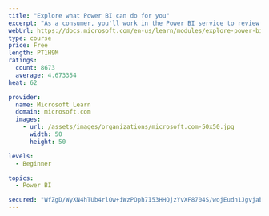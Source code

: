 ```yaml
---
title: "Explore what Power BI can do for you"
excerpt: "As a consumer, you'll work in the Power BI service to review and interact with content that has been shared with you. This module provides the foundational information that you need to work effectively in the Power BI service."
webUrl: https://docs.microsoft.com/en-us/learn/modules/explore-power-bi-service/
type: course
price: Free
length: PT1H9M
ratings:
  count: 8673
  average: 4.673354
heat: 62

provider:
  name: Microsoft Learn
  domain: microsoft.com
  images:
    - url: /assets/images/organizations/microsoft.com-50x50.jpg
      width: 50
      height: 50

levels:
  - Beginner

topics:
  - Power BI

secured: "WfZgD/WyXN4hTUb4rlOw+iWzPOph7I53HHQjzYvXF8704S/wojEudn1JgvjabWakQGpxwGx1R3lHqJ6sIe6nuUFYa6lasUyyr3HVPYPSioZHs4ATHiNVEINWP6zFgwZOY7k+IfM6JKZaekbIbq1eZUphuOtAWeQ8NV5hFuKw0b1jNdVB8xZvihEVumuF2nNKpYaZU8bHWbZq4dfV3uByde9TS/37C6d0h92Ur0lKPaDCY882GY4OaEXHSEdG0tP/uOq/Lz0ppWZlylQu7Fs7d6F2JWmxh5jqZ25PKZmGM6GOBw0t4OjrzSRCjYWsy9X3rtoAFb4t2vWTLOF0/KoNHriJNRLiYXQUibjB19PpflDPjMl7Mzlbwlce6Dv9Hde1o4Qx7YqTTJE/re+NDBI3GrXZH6t45X+ywp56M8ae1eE=;dGbUytY/QqR0qzumZQaL9Q=="
---
```


